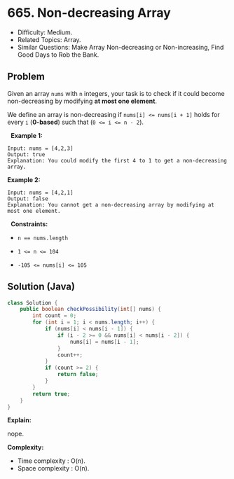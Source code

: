 # 665. Non-decreasing Array

- Difficulty: Medium.
- Related Topics: Array.
- Similar Questions: Make Array Non-decreasing or Non-increasing, Find Good Days to Rob the Bank.

## Problem

Given an array ```nums``` with ```n``` integers, your task is to check if it could become non-decreasing by modifying **at most one element**.

We define an array is non-decreasing if ```nums[i] <= nums[i + 1]``` holds for every ```i``` (**0-based**) such that (```0 <= i <= n - 2```).

 
**Example 1:**

```
Input: nums = [4,2,3]
Output: true
Explanation: You could modify the first 4 to 1 to get a non-decreasing array.
```

**Example 2:**

```
Input: nums = [4,2,1]
Output: false
Explanation: You cannot get a non-decreasing array by modifying at most one element.
```

 
**Constraints:**


	
- ```n == nums.length```
	
- ```1 <= n <= 104```
	
- ```-105 <= nums[i] <= 105```



## Solution (Java)

```java
class Solution {
    public boolean checkPossibility(int[] nums) {
        int count = 0;
        for (int i = 1; i < nums.length; i++) {
            if (nums[i] < nums[i - 1]) {
                if (i - 2 >= 0 && nums[i] < nums[i - 2]) {
                    nums[i] = nums[i - 1];
                }
                count++;
            }
            if (count >= 2) {
                return false;
            }
        }
        return true;
    }
}
```

**Explain:**

nope.

**Complexity:**

* Time complexity : O(n).
* Space complexity : O(n).
